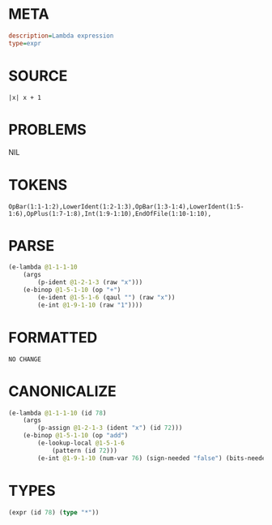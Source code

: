 # META
~~~ini
description=Lambda expression
type=expr
~~~
# SOURCE
~~~roc
|x| x + 1
~~~
# PROBLEMS
NIL
# TOKENS
~~~zig
OpBar(1:1-1:2),LowerIdent(1:2-1:3),OpBar(1:3-1:4),LowerIdent(1:5-1:6),OpPlus(1:7-1:8),Int(1:9-1:10),EndOfFile(1:10-1:10),
~~~
# PARSE
~~~clojure
(e-lambda @1-1-1-10
	(args
		(p-ident @1-2-1-3 (raw "x")))
	(e-binop @1-5-1-10 (op "+")
		(e-ident @1-5-1-6 (qaul "") (raw "x"))
		(e-int @1-9-1-10 (raw "1"))))
~~~
# FORMATTED
~~~roc
NO CHANGE
~~~
# CANONICALIZE
~~~clojure
(e-lambda @1-1-1-10 (id 78)
	(args
		(p-assign @1-2-1-3 (ident "x") (id 72)))
	(e-binop @1-5-1-10 (op "add")
		(e-lookup-local @1-5-1-6
			(pattern (id 72)))
		(e-int @1-9-1-10 (num-var 76) (sign-needed "false") (bits-needed "7") (value "1"))))
~~~
# TYPES
~~~clojure
(expr (id 78) (type "*"))
~~~